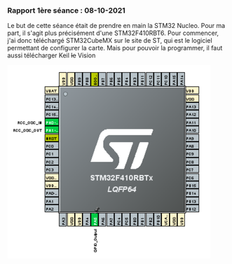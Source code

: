 ### Rapport 1ère séance : 08-10-2021

Le but de cette séance était de prendre en main la STM32 Nucleo. Pour ma part, il s'agit plus précisément d'une STM32F410RBT6. Pour commencer, j'ai donc téléchargé STM32CubeMX sur le site de ST, qui est le logiciel permettant de configurer la carte. Mais pour pouvoir la programmer, il faut aussi télécharger Keil ~~le~~ Vision

![ports](ports-stm32.PNG "ports STM32")
